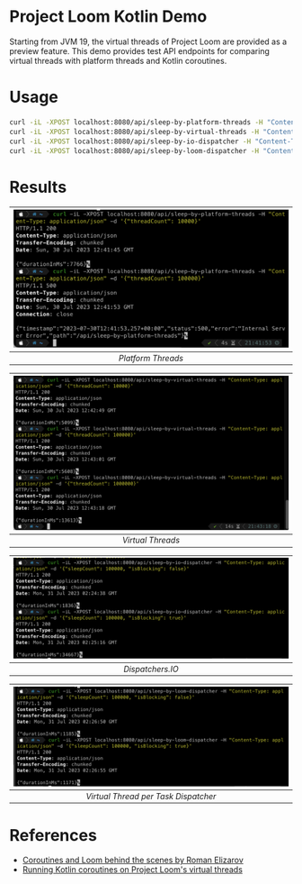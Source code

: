 # Project Loom Kotlin Demo

Starting from JVM 19, the virtual threads of Project Loom are provided as a preview feature.
This demo provides test API endpoints for comparing virtual threads with platform threads and Kotlin coroutines.

# Usage

```bash
curl -iL -XPOST localhost:8080/api/sleep-by-platform-threads -H "Content-Type: application/json" -d '{"threadCount": 100000}'
curl -iL -XPOST localhost:8080/api/sleep-by-virtual-threads -H "Content-Type: application/json" -d '{"threadCount": 100000}'
curl -iL -XPOST localhost:8080/api/sleep-by-io-dispatcher -H "Content-Type: application/json" -d '{"sleepCount": 100000, "isBlocking": true}'
curl -iL -XPOST localhost:8080/api/sleep-by-loom-dispatcher -H "Content-Type: application/json" -d '{"sleepCount": 100000, "isBlocking": true}'
```

# Results

| ![platformThread.png](./image/platformThread.png) | 
|:--:| 
| *Platform Threads* |

| ![virtualThread.png](./image/virtualThread.png) | 
|:--:| 
| *Virtual Threads* |

| ![ioDispatcher.png](./image/ioDispatcher.png) | 
|:--:| 
| *Dispatchers.IO* |

| ![loomDispatcher.png](./image/loomDispatcher.png) | 
|:--:| 
| *Virtual Thread per Task Dispatcher* |

# References

- [Coroutines and Loom behind the scenes by Roman Elizarov](https://www.youtube.com/watch?v=zluKcazgkV4)
- [Running Kotlin coroutines on Project Loom's virtual threads](https://kt.academy/article/dispatcher-loom)
